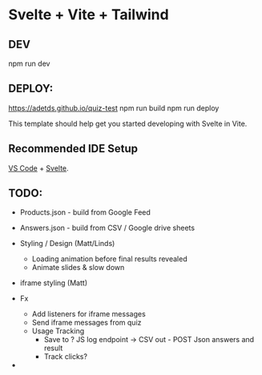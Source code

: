# Svelte + Vite + Tailwind 

## DEV

npm run dev

## DEPLOY:

https://adetds.github.io/quiz-test
npm run build
npm run deploy

This template should help get you started developing with Svelte in Vite.

## Recommended IDE Setup

[VS Code](https://code.visualstudio.com/) + [Svelte](https://marketplace.visualstudio.com/items?itemName=svelte.svelte-vscode).



## TODO:

- Products.json - build from Google Feed
- Answers.json  - build from CSV / Google drive sheets


- Styling / Design (Matt/Linds)
  - Loading animation before final results revealed
  - Animate slides & slow down
- iframe styling (Matt)
- Fx
  - Add listeners for iframe messages
  - Send iframe messages from quiz
  - Usage Tracking
    - Save to ? JS log endpoint -> CSV out - POST Json answers and result
    - Track clicks?



- 